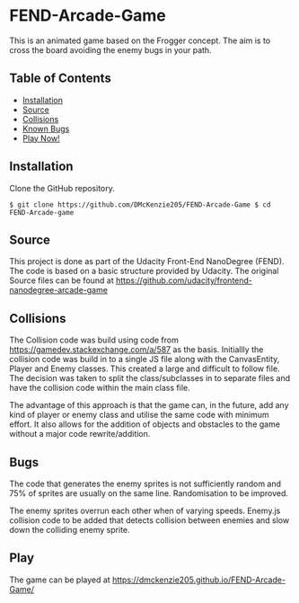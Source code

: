 # FEND-Arcade-Game

This is an animated game based on the Frogger concept. The aim is to cross the board avoiding the enemy bugs in your path.

## Table of Contents

* [Installation](#installation)
* [Source](#Source)
* [Collisions](#Collisions)
* [Known Bugs](#Bugs)
* [Play Now!](#Play)

## Installation

Clone the GitHub repository.

`$ git clone https://github.com/DMcKenzie205/FEND-Arcade-Game
$ cd FEND-Arcade-game`

## Source

This project is done as part of the Udacity Front-End NanoDegree (FEND). The code is based on a basic structure provided by Udacity. The original Source files can be found at https://github.com/udacity/frontend-nanodegree-arcade-game

## Collisions

The Collision code was build using code from https://gamedev.stackexchange.com/a/587 as the basis. Initiallly the collision code was build in to a single JS file along with the CanvasEntity, Player and Enemy classes.  This created a large and difficult to follow file. The decision was taken to split the class/subclasses in to separate files and have the collision code within the main class file.

The advantage of this approach is that the game can, in the future, add any kind of player or enemy class and utilise the same code with minimum effort. It also allows for the addition of objects and obstacles to the game without a major code rewrite/addition.

## Bugs

The code that generates the enemy sprites is not sufficiently random and 75% of sprites are usually on the same line. Randomisation to be improved.

The enemy sprites overrun each other when of varying speeds. Enemy.js collision code to be added that detects collision between enemies and slow down the colliding enemy sprite.

## Play

The game can be played at https://dmckenzie205.github.io/FEND-Arcade-Game/